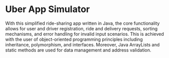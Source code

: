 # Uber App Simulator
With this simplified ride-sharing app written in Java, the core functionality allows for user and driver registration, ride and delivery requests, sorting mechanisms, and error handling for invalid input scenarios.
This is achieved with the user of object-oriented programming principles including inheritance, polymorphism, and interfaces. Moreover, Java ArrayLists and static methods are used for data management and address validation.
